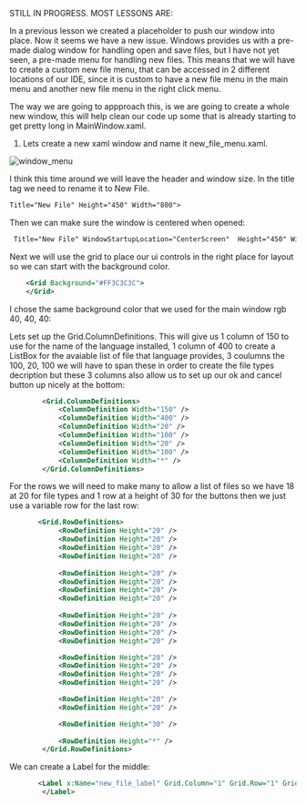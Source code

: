 STILL IN PROGRESS. MOST LESSONS ARE:

In a previous lesson we created a placeholder to push our window into place. Now it seems we have a new issue. Windows provides us with a pre-made dialog window for handling open and save files, but I have not yet seen, a pre-made menu for handling new files. This means that we will have to create a custom new file menu, that can be accessed in 2 different locations of our IDE, since it is custom to have a new file menu in the main menu and another new file menu in the right click menu.

The way we are going to appproach this, is we are going to create a whole new window, this will help clean our code up some that is already starting to get pretty long in MainWindow.xaml.

1) Lets create a new xaml window and name it new_file_menu.xaml.

![window_menu](https://github.com/ravenleeblack/Illeshian-Ide/assets/76606152/5587ae2e-0e8d-4647-aebd-5f4a8b605bff)


I think this time around we will leave the header and window size. In the title tag we need to rename it to New File.

```xml
Title="New File" Height="450" Width="800">
```

Then we can make sure the window is centered when opened:

```xml
 Title="New File" WindowStartupLocation="CenterScreen"  Height="450" Width="800">
```

Next we will use the grid to place our ui controls in the right place for layout so we can start with the background color. 

```xml
    <Grid Background="#FF3C3C3C">
    </Grid>
```
I chose the same background color that we used for the main window rgb 40, 40, 40:

Lets set up the Grid.ColumnDefinitions. This will give us 1 column of 150 to use for the name of the language installed, 1 column of 400 to create a ListBox for the avaiable list of file that language provides, 3 coulumns the 100, 20, 100 we will have to span these in order to create the file types decription but these 3 columns also allow us to set up our ok and cancel button up nicely at the bottom:

```xml
        <Grid.ColumnDefinitions>
            <ColumnDefinition Width="150" />
            <ColumnDefinition Width="400" />
            <ColumnDefinition Width="20" />
            <ColumnDefinition Width="100" />
            <ColumnDefinition Width="20" />
            <ColumnDefinition Width="100" />
            <ColumnDefinition Width="*" />
        </Grid.ColumnDefinitions>
```

For the rows we will need to make many to allow a list of files so we have 18 at 20 for file types and 1 row at a height of 30 for the buttons then we just use a variable row for the last row:
```xml
       <Grid.RowDefinitions>
            <RowDefinition Height="20" />
            <RowDefinition Height="20" />
            <RowDefinition Height="20" />
            <RowDefinition Height="20" />
            
            <RowDefinition Height="20" />
            <RowDefinition Height="20" />
            <RowDefinition Height="20" />
            <RowDefinition Height="20" />
            
            <RowDefinition Height="20" />
            <RowDefinition Height="20" />
            <RowDefinition Height="20" />
            <RowDefinition Height="20" />

            <RowDefinition Height="20" />
            <RowDefinition Height="20" />
            <RowDefinition Height="20" />
            <RowDefinition Height="20" />

            <RowDefinition Height="20" />
            <RowDefinition Height="20" />

            <RowDefinition Height="30" />
            
            <RowDefinition Height="*" />
        </Grid.RowDefinitions>
```

We can create a Label for the middle:

```xml
       <Label x:Name="new_file_label" Grid.Column="1" Grid.Row="1" Grid.RowSpan="17" Background="#FF141414">
        </Label>
```






